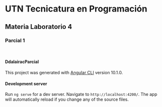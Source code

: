 # UTN Tecnicatura en Programación

## Materia Laboratorio 4
### Parcial 1
<br>

#### DdalairacParcial

This project was generated with [Angular CLI](https://github.com/angular/angular-cli) version 10.1.0.

#### Development server

Run `ng serve` for a dev server. Navigate to `http://localhost:4200/`. The app will automatically reload if you change any of the source files.
